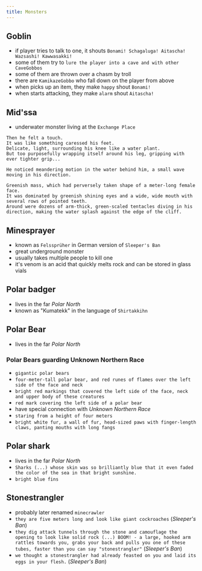 ```yaml
---
title: Monsters
---
```


## Goblin
- if player tries to talk to one, it shouts `Bonami! Schagaluga! Aitascha! Wazsashi! Kawwasakki!`
- some of them try to `lure the player into a cave and with other CaveGobbos`
- some of them are thrown over a chasm by troll
- there are `KamikazeGobbo` who fall down on the player from above
- when picks up an item, they make `happy` shout `Bonami!`
- when starts attacking, they make `alarm` shout `Aitascha!`

## Mid'ssa
- underwater monster living at the `Exchange Place`
```
Then he felt a touch.
It was like something caressed his feet. 
Delicate, light, surrounding his knee like a water plant.
But too purposefully wrapping itself around his leg, gripping with ever tighter grip... 
```
```
He noticed meandering motion in the water behind him, a small wave moving in his direction.
```
```
Greenish mass, which had perversely taken shape of a meter-long female face.
It was dominated by greenish shining eyes and a wide, wide mouth with several rows of pointed teeth.
Around were dozens of arm-thick, green-scaled tentacles diving in his direction, making the water splash against the edge of the cliff.
```

## Minesprayer
- known as `Felssprüher` in German version of `Sleeper's Ban`
- great underground monster
- usually takes multiple people to kill one
- it's venom is an acid that quickly melts rock and can be stored in glass vials

## Polar badger
- lives in the far _Polar North_
- known as "Kumatekk" in the language of `Shirtakkihn`

## Polar Bear
- lives in the far _Polar North_

### Polar Bears guarding Unknown Northern Race
- `gigantic polar bears`
- `four-meter-tall polar bear, and red runes of flames over the left side of the face and neck`
- `bright red markings that covered the left side of the face, neck and upper body of these creatures`
- `red mark covering the left side of a polar bear`
- have special connection with _Unknown Northern Race_
- `staring from a height of four meters`
- `bright white fur, a wall of fur, head-sized paws with finger-length claws, panting mouths with long fangs`

## Polar shark
- lives in the far _Polar North_
- `Sharks (...) whose skin was so brilliantly blue that it even faded the color of the sea in that bright sunshine.`
- `bright blue fins`

## Stonestrangler
- probably later renamed `minecrawler`
- `they are five meters long and look like giant cockroaches` (_Sleeper's Ban_)
- `they dig attack tunnels through the stone and camouflage the opening to look like solid rock (...) BOOM! - a large, hooked arm rattles towards you, grabs your back and pulls you one of these tubes, faster than you can say "stonestrangler"` (_Sleeper's Ban_)
- `we thought a stonestrangler had already feasted on you and laid its eggs in your flesh.` (_Sleeper's Ban_)
